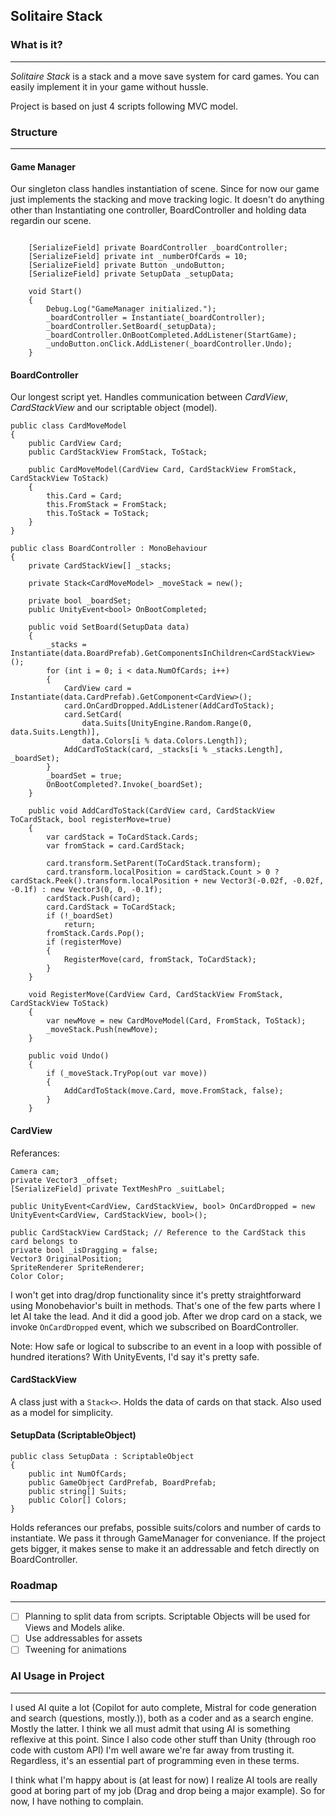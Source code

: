 ## Solitaire Stack

### What is it?

-----

*Solitaire Stack* is a stack and a move save system for card games. 
You can easily implement it in your game without hussle.

Project is based on just 4 scripts following MVC model. 

### Structure
-----

#### Game Manager

Our singleton class handles instantiation of scene. Since for now our game just implements the stacking and move tracking logic. It doesn't do anything other than Instantiating one controller, BoardController and holding data regardin our scene. 

```    public static GameManager Instance { get; private set; }

    [SerializeField] private BoardController _boardController;
    [SerializeField] private int _numberOfCards = 10;
    [SerializeField] private Button _undoButton;
    [SerializeField] private SetupData _setupData;

    void Start()
    {
        Debug.Log("GameManager initialized.");
        _boardController = Instantiate(_boardController);
        _boardController.SetBoard(_setupData);
        _boardController.OnBootCompleted.AddListener(StartGame);
        _undoButton.onClick.AddListener(_boardController.Undo);
    }
```

#### BoardController

Our longest script yet. Handles communication between *CardView*, *CardStackView* and  our scriptable object (model).

```
public class CardMoveModel
{
    public CardView Card;
    public CardStackView FromStack, ToStack;

    public CardMoveModel(CardView Card, CardStackView FromStack, CardStackView ToStack)
    {
        this.Card = Card;
        this.FromStack = FromStack;
        this.ToStack = ToStack;
    }
}

public class BoardController : MonoBehaviour
{
    private CardStackView[] _stacks;

    private Stack<CardMoveModel> _moveStack = new();

    private bool _boardSet;
    public UnityEvent<bool> OnBootCompleted;

    public void SetBoard(SetupData data)
    {
        _stacks = Instantiate(data.BoardPrefab).GetComponentsInChildren<CardStackView>();
        for (int i = 0; i < data.NumOfCards; i++)
        {
            CardView card = Instantiate(data.CardPrefab).GetComponent<CardView>();
            card.OnCardDropped.AddListener(AddCardToStack);
            card.SetCard(
                data.Suits[UnityEngine.Random.Range(0, data.Suits.Length)], 
                data.Colors[i % data.Colors.Length]);
            AddCardToStack(card, _stacks[i % _stacks.Length], _boardSet);
        }
        _boardSet = true;
        OnBootCompleted?.Invoke(_boardSet);
    }

    public void AddCardToStack(CardView card, CardStackView ToCardStack, bool registerMove=true)
    {
        var cardStack = ToCardStack.Cards;
        var fromStack = card.CardStack;

        card.transform.SetParent(ToCardStack.transform);
        card.transform.localPosition = cardStack.Count > 0 ? cardStack.Peek().transform.localPosition + new Vector3(-0.02f, -0.02f, -0.1f) : new Vector3(0, 0, -0.1f);
        cardStack.Push(card);
        card.CardStack = ToCardStack;
        if (!_boardSet)
            return;
        fromStack.Cards.Pop();
        if (registerMove)
        {
            RegisterMove(card, fromStack, ToCardStack);
        }
    }

    void RegisterMove(CardView Card, CardStackView FromStack, CardStackView ToStack)
    {
        var newMove = new CardMoveModel(Card, FromStack, ToStack);
        _moveStack.Push(newMove);
    }

    public void Undo()
    {
        if (_moveStack.TryPop(out var move))
        {
            AddCardToStack(move.Card, move.FromStack, false);
        }
    }
```
  
#### CardView

Referances: 
```
Camera cam;
private Vector3 _offset;
[SerializeField] private TextMeshPro _suitLabel;

public UnityEvent<CardView, CardStackView, bool> OnCardDropped = new UnityEvent<CardView, CardStackView, bool>();

public CardStackView CardStack; // Reference to the CardStack this card belongs to
private bool _isDragging = false;
Vector3 OriginalPosition;
SpriteRenderer SpriteRenderer;
Color Color;
```

I won't get into drag/drop functionality since it's pretty straightforward using Monobehavior's built in methods. That's one of the few parts where I let AI take the lead. And it did a good job. After we drop card on a stack, we invoke `OnCardDropped` event, which we subscribed on BoardController. 

Note: How safe or logical to subscribe to an event in a loop with possible of hundred iterations? With UnityEvents, I'd say it's pretty safe. 

#### CardStackView

A class just with a `Stack<>`. Holds the data of cards on that stack. Also used as a model for simplicity.

#### SetupData (ScriptableObject)

```
public class SetupData : ScriptableObject
{
    public int NumOfCards;
    public GameObject CardPrefab, BoardPrefab;
    public string[] Suits;
    public Color[] Colors;
} 
```

Holds referances our prefabs, possible suits/colors and number of cards to instantiate. We pass it through GameManager for conveniance. If the project gets bigger, it makes sense to make it an addressable and fetch directly on BoardController.


### Roadmap
-----

- [ ] Planning to split data from scripts. Scriptable Objects will be used for Views and Models alike. 
- [ ] Use addressables for assets
- [ ] Tweening for animations

### AI Usage in Project
------
I used AI quite a lot (Copilot for auto complete, Mistral for code generation and search (questions, mostly.)), both as a coder and as a search engine. Mostly the latter. 
I think we all must admit that using AI is something reflexive at this point. Since I also code other stuff than Unity (through roo code with custom API) I'm well aware we're far away from trusting it. Regardless, it's an essential part of programming even in these terms.

I think what I'm happy about is (at least for now) I realize AI tools are really good at boring part of my job (Drag and drop being a major example). So for now, I have nothing to complain.